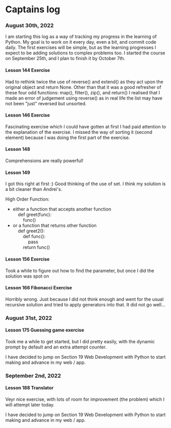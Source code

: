 # Captains log

### August 30th, 2022
I am starting  this log as a way of tracking my progress in the learning of Python.
My goal is to work on it every day, even a bit, and commit code daily.
The first exercises will be simple, but as the learning progresses I expect to be adding solutions to complex problems too.
I started the course on September 25th, and I plan to finish it by October 7th.

#### Lesson 144 Exercise
Had to rethink twice the use of reverse() and extend() as they act upon the original object and return None. Other than that it was a good refresher of these four odd functions: map(), filter(), zip(), and return()
I realised that I made an error of judgement using reverse() as in real life the list may have not been "just" reversed but unsorted.

#### Lesson 146 Exercise
Fascinating exercise which I could have gotten at first I had paid attention to the explanation of the exercise. I missed the way of sorting it (second element) because I was doing the first part of the exercise.

#### Lesson 148
Comprehensions are really powerful!

#### Lesson 149
I got this right at first :) Good thinking of the use of set. I think my solution is a bit cleaner than Andrei's.

High Order Function:
 - either a function that accepts another function<br /> 
&nbsp;&nbsp;&nbsp;&nbsp;def greet(func):<br />
&nbsp;&nbsp;&nbsp;&nbsp;&nbsp;&nbsp;&nbsp;&nbsp;func()<br />
- or a function that returns other function<br />
&nbsp;&nbsp;&nbsp;&nbsp;def greet2(): <br />
&nbsp;&nbsp;&nbsp;&nbsp;&nbsp;&nbsp;&nbsp;&nbsp;def func():<br /> 
&nbsp;&nbsp;&nbsp;&nbsp;&nbsp;&nbsp;&nbsp;&nbsp;&nbsp;&nbsp;&nbsp;&nbsp;pass<br /> 
&nbsp;&nbsp;&nbsp;&nbsp;&nbsp;&nbsp;&nbsp;&nbsp;return func()<br />

#### Lesson 156 Exercise
Took a while to figure out how to find the parameter, but once I did the solution was spot on

#### Lesson 166 Fibonacci Exercise
Horribly wrong. Just because I did not think enough and went for the usual recursive solution and tried to apply generators into that. It did not go well...

### August 31st, 2022

#### Lesson 175 Guessing game exercise
Took me a while to get started, but I did pretty easily, with the dynamic prompt by default and an extra attempt counter.

I have decided to jump on Section 19 Web Development with Python to start making and advance in my web / app.

### September 2nd, 2022

#### Lesson 188 Translator
Veyr nice exercise, with lots of room for improvement (the problem) which I will attempt later today.  

I have decided to jump on Section 19 Web Development with Python to start making and advance in my web / app.

